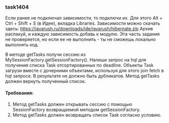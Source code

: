 
### task1404

Если ранее не подключал зависимости, то подключи их. Для этого Alt + Ctrl + Shift + S (в Идее), вкладка Libraries.
Зависимости можно скачать здесь: https://javarush.ru/downloads/ide/javarush/hibernate.zip
Архив распакуй, и каждую зависимость добавь к модулю.
Эта часть задания не проверяется, но если ее не выполнить - ты не сможешь локально выполнять код.

В методе getTasks получи сессию из MySessionFactory.getSessionFactory().
Напиши запрос на hql для получения списка Task отсортированных по deadline.
Объекты Task загрузи вместе с дочерними объектами, используя для этого join fetch в hql запросе.
В результате не должно быть дубликатов.
Метод getTasks должен вернуть полученный список.


#### Требования:
1.	Метод getTasks должен открывать сессию с помощью SessionFactory возвращаемой методом getSessionFactory.
2.	Метод getTasks должен возвращать список Task согласно условию.
